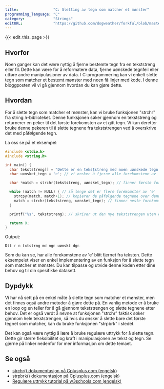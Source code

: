```yaml
---
title:                "C: Sletting av tegn som matcher et mønster"
programming_language: "C"
category:             "Strings"
editURL:              "https://github.com/dogweather/forkful/blob/master/content/no/c/deleting-characters-matching-a-pattern.md"
---
```


{{< edit_this_page >}}

## Hvorfor

Noen ganger kan det være nyttig å fjerne bestemte tegn fra en tekststreng eller fil. Dette kan være for å reformatere data, fjerne uønskede tegnfeil eller utføre andre manipulasjoner av data. I C-programmering kan vi enkelt slette tegn som matcher et bestemt mønster med noen få linjer med kode. I denne bloggposten vil vi gå gjennom hvordan du kan gjøre dette.

## Hvordan

For å slette tegn som matcher et mønster, kan vi bruke funksjonen "strchr" fra string.h-biblioteket. Denne funksjonen søker gjennom en tekststreng og returnerer en peker til det første forekomsten av et gitt tegn. Vi kan deretter bruke denne pekeren til å slette tegnene fra tekststrengen ved å overskrive det med påfølgende tegn.

La oss se på et eksempel:

```C
#include <stdio.h>
#include <string.h>

int main() {
  char tekststreng[] = "Dette er en tekststreng med noen uønskede tegn.";
  char uønsket_tegn = 'e'; // vi ønsker å fjerne alle forekomstene av 'e' fra teksten

  char *match = strchr(tekststreng, uønsket_tegn); // finner første forekomst av 'e'

  while (match != NULL) { // så lenge det er flere forekomster av 'e'
    strcpy(match, match+1); // kopierer de påfølgende tegnene over denne forekomsten
    match = strchr(tekststreng, uønsket_tegn); // finner neste forekomst av 'e'
  }

  printf("%s", tekststreng); // skriver ut den nye tekststrengen uten de uønskede tegnene

  return 0;
}
```

Output:

```
Dtt r n txtstrng md ngn uønskt dgn
```

Som du kan se, har alle forekomstene av 'e' blitt fjernet fra teksten. Dette eksempelet viser en enkel implementering av en funksjon for å slette tegn som matcher et mønster. Du kan tilpasse og utvide denne koden etter dine behov og til din spesifikke datasett.

## Dypdykk

Vi har nå sett på en enkel måte å slette tegn som matcher et mønster, men det finnes også andre metoder å gjøre dette på. En vanlig metode er å bruke en loop og en teller for å gå gjennom tekststrengen og slette tegnene etter behov. Det er også verdt å nevne at funksjonen "strchr" faktisk søker gjennom hele tekststrengen, så hvis du ønsker å slette bare det første tegnet som matcher, kan du bruke funksjonen "strpbrk" i stedet.

Det kan også være nyttig å lære å bruke regulære uttrykk for å slette tegn. Dette gir større fleksibilitet og kraft i manipulasjonen av tekst og tegn. Se gjerne på linker nedenfor for mer informasjon om dette temaet.

## Se også

- [strchr() dokumentasjon på Cplusplus.com (engelsk)](https://www.cplusplus.com/reference/cstring/strchr/)
- [strpbrk() dokumentasjon på Cplusplus.com (engelsk)](https://www.cplusplus.com/reference/cstring/strpbrk/)
- [Regulære uttrykk tutorial på w3schools.com (engelsk)](https://www.w3schools.com/cpp/cpp_strings_regex.asp)
